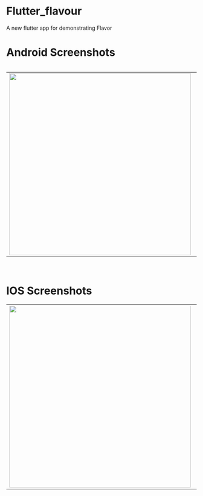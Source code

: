 # Flutter_flavour
A new flutter app for demonstrating Flavor

 
  <table>
  <tr>
 
# Android Screenshots

<table>
  <tr>
    <td><img src="https://github.com/MarvelApps-Flutter/flutter_flavor/blob/master/flavorsmoduleexample/Android%20Frames/Group%20190.png" height="480px"</td>
    <td><img src="https://github.com/MarvelApps-Flutter/flutter_flavor/blob/master/flavorsmoduleexample/Android%20Frames/Group%20191.png" height="480px"></td>
 
  
 
</tr>
 </table>

</br>

# IOS Screenshots

<table>
  <tr>
    <td><img src="https://github.com/MarvelApps-Flutter/flutter_flavor/blob/master/flavorsmoduleexample/iOS%20Frames/Group%20193.png" height="480px"></td>
    <td><img src="https://github.com/MarvelApps-Flutter/flutter_flavor/blob/master/flavorsmoduleexample/iOS%20Frames/Group%20192.png" height="480px"></td>
</tr>
 </table>
